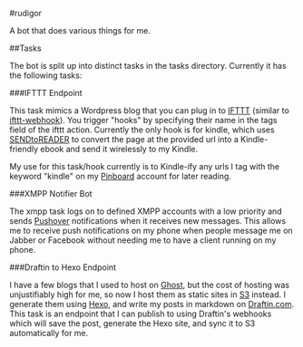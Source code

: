 #rudigor

A bot that does various things for me.

##Tasks

The bot is split up into distinct tasks in the tasks directory. Currently it has the following tasks:

###IFTTT Endpoint

This task mimics a Wordpress blog that you can plug in to [IFTTT](http://ifttt.com) (similar to [ifttt-webhook](https://github.com/captn3m0/ifttt-webhook)). You trigger "hooks" by specifying their name in the tags field of the ifttt action. Currently the only hook is for kindle, which uses [SENDtoREADER](http://send2reader.com/) to convert the page at the provided url into a Kindle-friendly ebook and send it wirelessly to my Kindle.

My use for this task/hook currently is to Kindle-ify any urls I tag with the keyword "kindle" on my [Pinboard](http://pinboard.in) account for later reading.

###XMPP Notifier Bot

The xmpp task logs on to defined XMPP accounts with a low priority and sends [Pushover](https://pushover.net/) notifications when it receives new messages. This allows me to receive push notifications on my phone when people message me on Jabber or Facebook without needing me to have a client running on my phone.

###Draftin to Hexo Endpoint

I have a few blogs that I used to host on [Ghost](http://ghost.org), but the cost of hosting was unjustifiably high for me, so now I host them as static sites in [S3](http://aws.amazon.com/s3) instead. I generate them using [Hexo](http://hexo.io), and write my posts in markdown on [Draftin.com](http://www.draftin.com). This task is an endpoint that I can publish to using Draftin's webhooks which will save the post, generate the Hexo site, and sync it to S3 automatically for me.
